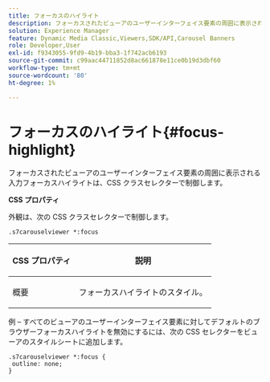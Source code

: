 ```yaml
---
title: フォーカスのハイライト
description: フォーカスされたビューアのユーザーインターフェイス要素の周囲に表示される入力フォーカスハイライトは、CSS クラスセレクターで制御します。
solution: Experience Manager
feature: Dynamic Media Classic,Viewers,SDK/API,Carousel Banners
role: Developer,User
exl-id: f9343055-9fd9-4b19-bba3-1f742acb6193
source-git-commit: c99aac44711852d8ac661878e11ce0b19d3dbf60
workflow-type: tm+mt
source-wordcount: '80'
ht-degree: 1%

---
```


# フォーカスのハイライト{#focus-highlight}

フォーカスされたビューアのユーザーインターフェイス要素の周囲に表示される入力フォーカスハイライトは、CSS クラスセレクターで制御します。

<!--<a id="section_061E550C1C1D4DB2BD663A898895B38C"></a>-->

**CSS プロパティ**

外観は、次の CSS クラスセレクターで制御します。

```
.s7carouselviewer *:focus
```

<table id="table_94EE3F5BBE4547C0B4943471CEE7EDE4"> 
 <thead> 
  <tr> 
   <th colname="col1" class="entry"> <p> CSS プロパティ </p> </th> 
   <th colname="col2" class="entry"> <p>説明 </p> </th> 
  </tr> 
 </thead>
 <tbody> 
  <tr> 
   <td colname="col1"> <p> <span class="codeph"> 概要 </span> </p> </td> 
   <td colname="col2"> <p>フォーカスハイライトのスタイル。 </p> </td> 
  </tr> 
 </tbody> 
</table>

例 – すべてのビューアのユーザーインターフェイス要素に対してデフォルトのブラウザーフォーカスハイライトを無効にするには、次の CSS セレクターをビューアのスタイルシートに追加します。

```
.s7carouselviewer *:focus { 
 outline: none; 
}
```
